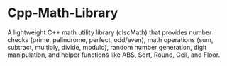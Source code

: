 # Cpp-Math-Library
A lightweight C++ math utility library (clscMath) that provides number checks (prime, palindrome, perfect, odd/even), math operations (sum, subtract, multiply, divide, modulo), random number generation, digit manipulation, and helper functions like ABS, Sqrt, Round, Ceil, and Floor.
